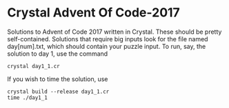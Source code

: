 # Crystal Advent Of Code-2017
Solutions to Advent of Code 2017 written in Crystal. These should be pretty self-contained.
Solutions that require big inputs look for the file named day[num].txt, which should
contain your puzzle input. To run, say, the solution to day 1, use the command
```
crystal day1_1.cr
```
If you wish to time the solution, use
```
crystal build --release day1_1.cr
time ./day1_1
```
